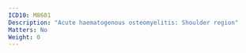 ```yaml
---
ICD10: M8601
Description: "Acute haematogenous osteomyelitis: Shoulder region"
Matters: No
Weight: 0
---
```


